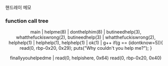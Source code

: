 핸드레이 메모<br>

<h3>function call tree</h3>
<div style="text-align:center">
main
|
helpme(8)
|
donthelphim(8)
|
butineedhelp(3), whatthefuckiswrong(2), butineedhelp(3)
|
whatthefuckiswrong(2), helphelp(1)
|
helphelp(1), helphelp(1)
|
ok(1)
|
g++
if(g == (idontknow=5)){
	read(0, rbp-0x20, 0x29);
	puts("Why couldn't you help me?");
}



finallyyouhelpedme
|
read(0, helpishere, 0x64)
read(0, rbp-0x20, 0x40)
</div>

